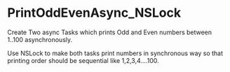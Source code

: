 # PrintOddEvenAsync_NSLock

Create Two async Tasks which prints Odd and Even numbers between 1..100 asynchronously.

Use NSLock to make both tasks print numbers in synchronous way so that printing order should be sequential like 1,2,3,4....100.
